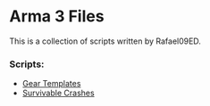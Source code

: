 # Arma 3 Files

This is a collection of scripts written by Rafael09ED.


### Scripts:

* [Gear Templates](https://github.com/Rafael09ED/Arma/tree/master/scripts/GearTemplates.VR "GearTemplates.VR")
* [Survivable Crashes](https://github.com/Rafael09ED/Arma/tree/master/scripts/GearTemplates.VR "GearTemplates.VR")
